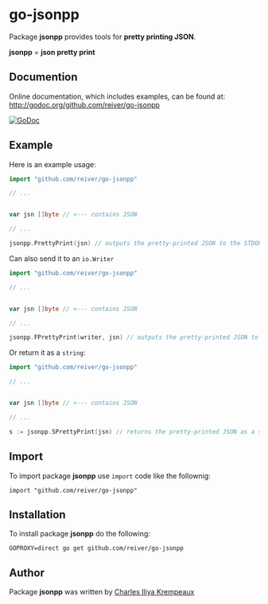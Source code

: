 # go-jsonpp

Package **jsonpp** provides tools for **pretty printing JSON**.

**jsonpp** = **json pretty print**

## Documention

Online documentation, which includes examples, can be found at: http://godoc.org/github.com/reiver/go-jsonpp

[![GoDoc](https://godoc.org/github.com/reiver/go-jsonpp?status.svg)](https://godoc.org/github.com/reiver/go-jsonpp)

## Example

Here is an example usage:

```go
import "github.com/reiver/go-jsonpp"

// ...


var jsn []byte // <--- contains JSON

// ...

jsonpp.PrettyPrint(jsn) // outputs the pretty-printed JSON to the STDOUT.
```

Can also send it to an `io.Writer`

```go
import "github.com/reiver/go-jsonpp"

// ...


var jsn []byte // <--- contains JSON

// ...

jsonpp.FPrettyPrint(writer, jsn) // outputs the pretty-printed JSON to an io.Writer.
```

Or return it as a `string`:

```go
import "github.com/reiver/go-jsonpp"

// ...


var jsn []byte // <--- contains JSON

// ...

s := jsonpp.SPrettyPrint(jsn) // returns the pretty-printed JSON as a string.
```


## Import

To import package **jsonpp** use `import` code like the follownig:
```
import "github.com/reiver/go-jsonpp"
```

## Installation

To install package **jsonpp** do the following:
```
GOPROXY=direct go get github.com/reiver/go-jsonpp
```

## Author

Package **jsonpp** was written by [Charles Iliya Krempeaux](http://reiver.link)

